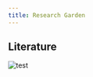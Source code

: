 ```yaml
---
title: Research Garden
---
```


## Literature

![test](E:\Documents\DC-Research-MJ\docs\images\dns-records.png)
